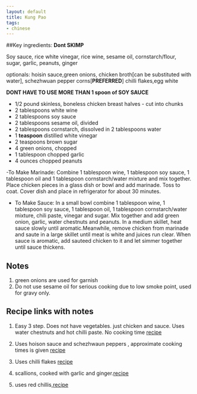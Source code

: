 ```yaml
---
layout: default
title: Kung Pao
tags:
- chinese
---
```


##Key ingredients: 
**Dont SKIMP**

Soy sauce, rice white vinegar, rice wine, sesame oil, cornstarch/flour,  
 sugar, garlic, peanuts, ginger

optionals: 
hoisin sauce,green onions, chicken broth[can be substituted with water],
schezhwuan pepper corns[**PREFERRED**]
chilli flakes,egg white

**DONT HAVE TO USE MORE THAN 1 spoon of SOY SAUCE**

- 1/2 pound skinless, boneless chicken breast halves - cut into chunks
- 2 tablespoons white wine
- 2 tablespoons soy sauce
- 2 tablespoons sesame oil, divided
- 2 tablespoons cornstarch, dissolved in 2 tablespoons water
- 1 **teaspoon** distilled white vinegar
- 2 teaspoons brown sugar
- 4 green onions, chopped
- 1 tablespoon chopped garlic
- 4 ounces chopped peanuts

-To Make Marinade: Combine 1 tablespoon wine, 1 tablespoon soy sauce, 1 tablespoon oil and
 1 tablespoon cornstarch/water mixture and mix together. Place chicken pieces in a glass dish 
 or bowl and add marinade. Toss to coat. Cover dish and place in refrigerator for about 30 minutes.
 
- To Make Sauce: In a small bowl combine 1 tablespoon wine, 1 tablespoon soy sauce, 
1 tablespoon oil, 1 tablespoon cornstarch/water mixture, chili paste, vinegar and sugar.
 Mix together and add green onion, garlic, water chestnuts and peanuts. In a medium skillet,
 heat sauce slowly until aromatic.Meanwhile, remove chicken from marinade and saute in a 
 large skillet until meat is white and juices run clear. When sauce is aromatic, add sauteed chicken to it and let simmer together until sauce thickens.


## Notes

1. green onions are used for garnish
2. Do not use sesame oil for serious cooking due to low smoke point, used for gravy only.



## Recipe links with notes
1. Easy 3 step. Does not have vegetables. just chicken and sauce. 
Uses water chestnuts and hot chilli paste. No cooking time 
[recipe](https://www.allrecipes.com/recipe/9027/kung-pao-chicken/)
2. Uses hoison sauce and schezhwaun peppers , approximate cooking times is given
[recipe](https://www.epicurious.com/recipes/food/views/kung-pao-chicken-51179600)
3. Uses chilli flakes [recipe](https://cafedelites.com/kung-pao-chicken/)

4. scallions, cooked with garlic and ginger.[recipe](https://www.saveur.com/article/Recipes/Kong-Bao-Ji-Ding)
5. uses red chillis,[recipe]( https://cooking.nytimes.com/recipes/11212-ken-homs-classic-kung-pao-chicken   )       
